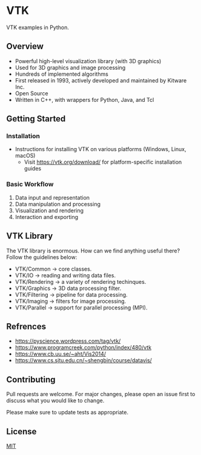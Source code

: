 # VTK
VTK examples in Python.

## Overview
* Powerful high-level visualization library (with 3D graphics)
* Used for 3D graphics and image processing
* Hundreds of implemented algorithms
* First released in 1993, actively developed and maintained by Kitware Inc.
* Open Source
* Written in C++, with wrappers for Python, Java, and Tcl

## Getting Started

### Installation
* Instructions for installing VTK on various platforms (Windows, Linux, macOS)
  - Visit https://vtk.org/download/ for platform-specific installation guides

### Basic Workflow
1. Data input and representation
2. Data manipulation and processing
3. Visualization and rendering
4. Interaction and exporting

## VTK Library

The VTK library is enormous. How can we find anything useful there? Follow the guidelines below:

* VTK/Common -> core classes.
* VTK/IO -> reading and writing data files.
* VTK/Rendering -> a variety of rendering techinques.
* VTK/Graphics -> 3D data processing filter.
* VTK/Filtering -> pipeline for data processing.
* VTK/Imaging -> filters for image processing.
* VTK/Parallel -> support for parallel processing (MPI).

## Refrences

* https://pyscience.wordpress.com/tag/vtk/
* https://www.programcreek.com/python/index/480/vtk
* https://www.cb.uu.se/~aht/Vis2014/
* https://www.cs.sjtu.edu.cn/~shengbin/course/datavis/

## Contributing
Pull requests are welcome. For major changes, please open an issue first to discuss what you would like to change.

Please make sure to update tests as appropriate.

## License
[MIT](https://choosealicense.com/licenses/mit/)
